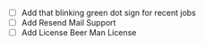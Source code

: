 -   [ ] Add that blinking green dot sign for recent jobs
-   [ ] Add Resend Mail Support
-   [ ] Add License Beer Man License
